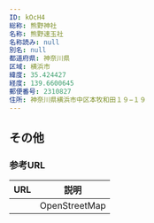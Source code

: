 ```yaml
---
ID: kOcH4
総称: 熊野神社
名称: 熊野速玉社
名称読み: null
別名: null
都道府県: 神奈川県
区域: 横浜市
緯度: 35.424427
経度: 139.6600645
郵便番号: 2310827
住所: 神奈川県横浜市中区本牧和田１９−１９
---
```


## その他

### 参考URL

| URL | 説明          |
| --- | ------------- |
|     | OpenStreetMap |
